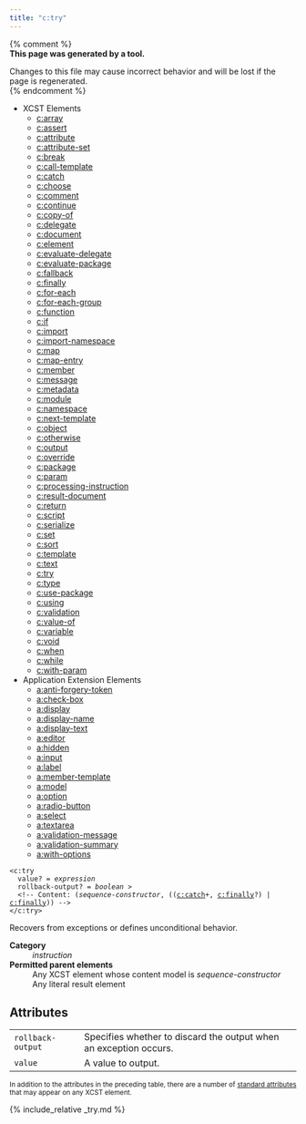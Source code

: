 ```yaml
---
title: "c:try"
---
```


{% comment %}  
**This page was generated by a tool.**  

Changes to this file may cause incorrect behavior and will be lost if the page is
regenerated.  
{% endcomment %}

<nav role="navigation" class="browser">
   <ul>
      <li><span>XCST Elements</span><ul>
            <li><a href="../c/array.html">c:array</a></li>
            <li><a href="../c/assert.html">c:assert</a></li>
            <li><a href="../c/attribute.html">c:attribute</a></li>
            <li><a href="../c/attribute-set.html">c:attribute-set</a></li>
            <li><a href="../c/break.html">c:break</a></li>
            <li><a href="../c/call-template.html">c:call-template</a></li>
            <li><a href="../c/catch.html">c:catch</a></li>
            <li><a href="../c/choose.html">c:choose</a></li>
            <li><a href="../c/comment.html">c:comment</a></li>
            <li><a href="../c/continue.html">c:continue</a></li>
            <li><a href="../c/copy-of.html">c:copy-of</a></li>
            <li><a href="../c/delegate.html">c:delegate</a></li>
            <li><a href="../c/document.html">c:document</a></li>
            <li><a href="../c/element.html">c:element</a></li>
            <li><a href="../c/evaluate-delegate.html">c:evaluate-delegate</a></li>
            <li><a href="../c/evaluate-package.html">c:evaluate-package</a></li>
            <li><a href="../c/fallback.html">c:fallback</a></li>
            <li><a href="../c/finally.html">c:finally</a></li>
            <li><a href="../c/for-each.html">c:for-each</a></li>
            <li><a href="../c/for-each-group.html">c:for-each-group</a></li>
            <li><a href="../c/function.html">c:function</a></li>
            <li><a href="../c/if.html">c:if</a></li>
            <li><a href="../c/import.html">c:import</a></li>
            <li><a href="../c/import-namespace.html">c:import-namespace</a></li>
            <li><a href="../c/map.html">c:map</a></li>
            <li><a href="../c/map-entry.html">c:map-entry</a></li>
            <li><a href="../c/member.html">c:member</a></li>
            <li><a href="../c/message.html">c:message</a></li>
            <li><a href="../c/metadata.html">c:metadata</a></li>
            <li><a href="../c/module.html">c:module</a></li>
            <li><a href="../c/namespace.html">c:namespace</a></li>
            <li><a href="../c/next-template.html">c:next-template</a></li>
            <li><a href="../c/object.html">c:object</a></li>
            <li><a href="../c/otherwise.html">c:otherwise</a></li>
            <li><a href="../c/output.html">c:output</a></li>
            <li><a href="../c/override.html">c:override</a></li>
            <li><a href="../c/package.html">c:package</a></li>
            <li><a href="../c/param.html">c:param</a></li>
            <li><a href="../c/processing-instruction.html">c:processing-instruction</a></li>
            <li><a href="../c/result-document.html">c:result-document</a></li>
            <li><a href="../c/return.html">c:return</a></li>
            <li><a href="../c/script.html">c:script</a></li>
            <li><a href="../c/serialize.html">c:serialize</a></li>
            <li><a href="../c/set.html">c:set</a></li>
            <li><a href="../c/sort.html">c:sort</a></li>
            <li><a href="../c/template.html">c:template</a></li>
            <li><a href="../c/text.html">c:text</a></li>
            <li><a href="../c/try.html" class="active">c:try</a></li>
            <li><a href="../c/type.html">c:type</a></li>
            <li><a href="../c/use-package.html">c:use-package</a></li>
            <li><a href="../c/using.html">c:using</a></li>
            <li><a href="../c/validation.html">c:validation</a></li>
            <li><a href="../c/value-of.html">c:value-of</a></li>
            <li><a href="../c/variable.html">c:variable</a></li>
            <li><a href="../c/void.html">c:void</a></li>
            <li><a href="../c/when.html">c:when</a></li>
            <li><a href="../c/while.html">c:while</a></li>
            <li><a href="../c/with-param.html">c:with-param</a></li>
         </ul>
      </li>
      <li><span>Application Extension Elements</span><ul>
            <li><a href="../a/anti-forgery-token.html">a:anti-forgery-token</a></li>
            <li><a href="../a/check-box.html">a:check-box</a></li>
            <li><a href="../a/display.html">a:display</a></li>
            <li><a href="../a/display-name.html">a:display-name</a></li>
            <li><a href="../a/display-text.html">a:display-text</a></li>
            <li><a href="../a/editor.html">a:editor</a></li>
            <li><a href="../a/hidden.html">a:hidden</a></li>
            <li><a href="../a/input.html">a:input</a></li>
            <li><a href="../a/label.html">a:label</a></li>
            <li><a href="../a/member-template.html">a:member-template</a></li>
            <li><a href="../a/model.html">a:model</a></li>
            <li><a href="../a/option.html">a:option</a></li>
            <li><a href="../a/radio-button.html">a:radio-button</a></li>
            <li><a href="../a/select.html">a:select</a></li>
            <li><a href="../a/textarea.html">a:textarea</a></li>
            <li><a href="../a/validation-message.html">a:validation-message</a></li>
            <li><a href="../a/validation-summary.html">a:validation-summary</a></li>
            <li><a href="../a/with-options.html">a:with-options</a></li>
         </ul>
      </li>
   </ul>
</nav>
<div class="ref-element-syntax language-xml highlighter-rouge"><pre class="highlight"><code><span class="nt">&lt;c:try</span>
  <span>value</span>? = <i title="Expression.">expression</i>
  <span>rollback-output</span>? = <i title="One of the values &#34;yes&#34;, &#34;no&#34;, &#34;true&#34;, &#34;false&#34;, &#34;1&#34; or &#34;0&#34;.">boolean</i> &gt;
  &lt;!-- Content: (<span><i>sequence-constructor</i></span>, <span>(<span>(<span><a href="catch.html">c:catch</a>+</span>, <span><a href="finally.html">c:finally</a>?</span>)</span> | <a href="finally.html">c:finally</a>)</span>) --&gt;
<span class="nt">&lt;/c:try&gt;</span></code></pre></div>
<p>Recovers from exceptions or defines unconditional behavior.</p>
<dl>
   <dt><b>Category</b></dt>
   <dd><i>instruction</i></dd>
   <dt><b>Permitted parent elements</b></dt>
   <dd>Any XCST element whose content model is <i>sequence-constructor</i></dd>
   <dd>Any literal result element</dd>
</dl>
<h2 id="attributes">Attributes</h2>
<div class="table-responsive">
   <table class="ref-attribs">
      <tr>
         <td><code>rollback-output</code></td>
         <td>Specifies whether to discard the output when an exception occurs.</td>
      </tr>
      <tr>
         <td><code>value</code></td>
         <td>A value to output.</td>
      </tr>
   </table>
</div>
<p><small>
      In addition to the attributes in the preceding table, there are a number of <a href="../docs/standard-attributes.html">standard attributes</a> that may appear on any XCST element.
      </small></p>

{% include_relative _try.md %}
